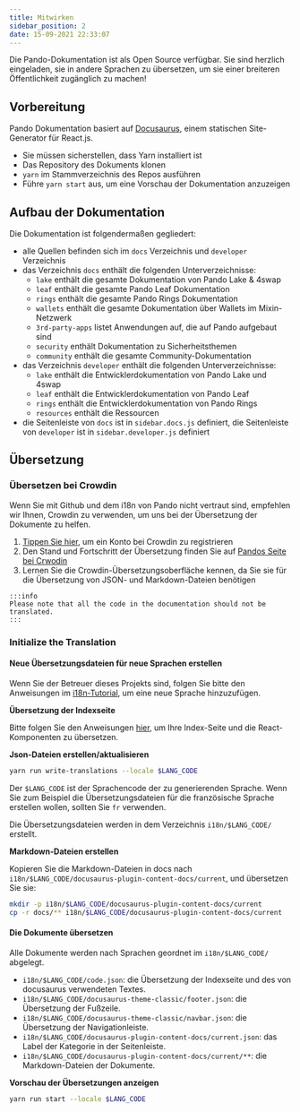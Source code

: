 ```yaml
---
title: Mitwirken
sidebar_position: 2
date: 15-09-2021 22:33:07
---
```


Die Pando-Dokumentation ist als Open Source verfügbar. Sie sind herzlich eingeladen, sie in andere Sprachen zu übersetzen, um sie einer breiteren Öffentlichkeit zugänglich zu machen!

## Vorbereitung

Pando Dokumentation basiert auf [Docusaurus](https://docusaurus.io/docs/en/latest/), einem statischen Site-Generator für React.js.

- Sie müssen sicherstellen, dass Yarn installiert ist
- Das Repository des Dokuments klonen
- `yarn` im Stammverzeichnis des Repos ausführen
- Führe `yarn start` aus, um eine Vorschau der Dokumentation anzuzeigen

## Aufbau der Dokumentation

Die Dokumentation ist folgendermaßen gegliedert:

- alle Quellen befinden sich im `docs` Verzeichnis und `developer` Verzeichnis
- das Verzeichnis `docs` enthält die folgenden Unterverzeichnisse:
  - `lake` enthält die gesamte Dokumentation von Pando Lake & 4swap
  - `leaf` enthält die gesamte Pando Leaf Dokumentation
  - `rings` enthält die gesamte Pando Rings Dokumentation
  - `wallets` enthält die gesamte Dokumentation über Wallets im Mixin-Netzwerk
  - `3rd-party-apps` listet Anwendungen auf, die auf Pando aufgebaut sind
  - `security` enthält Dokumentation zu Sicherheitsthemen
  - `community` enthält die gesamte Community-Dokumentation
- das Verzeichnis `developer` enthält die folgenden Unterverzeichnisse:
  - `lake` enthält die Entwicklerdokumentation von Pando Lake und 4swap
  - `leaf` enthält die Entwicklerdokumentation von Pando Leaf
  - `rings` enthält die Entwicklerdokumentation von Pando Rings
  - `resources` enthält die Ressourcen
- die Seitenleiste von `docs` ist in `sidebar.docs.js` definiert, die Seitenleiste von `developer` ist in `sidebar.developer.js` definiert

## Übersetzung

### Übersetzen bei Crowdin

Wenn Sie mit Github und dem i18n von Pando nicht vertraut sind, empfehlen wir Ihnen, Crowdin zu verwenden, um uns bei der Übersetzung der Dokumente zu helfen.

1. [Tippen Sie hier](https://pando.crowdin.com/u/signup), um ein Konto bei Crowdin zu registrieren
2. Den Stand und Fortschritt der Übersetzung finden Sie auf [Pandos Seite bei Crwodin](https://pando.crowdin.com/)
3. Lernen Sie die Crowdin-Übersetzungsoberfläche kennen, da Sie sie für die Übersetzung von JSON- und Markdown-Dateien benötigen

````mdx-code-block
:::info
Please note that all the code in the documentation should not be translated.
:::
````

### Initialize the Translation

#### Neue Übersetzungsdateien für neue Sprachen erstellen

Wenn Sie der Betreuer dieses Projekts sind, folgen Sie bitte den Anweisungen im [i18n-Tutorial](https://docusaurus.io/docs/i18n/tutorial), um eine neue Sprache hinzuzufügen.


**Übersetzung der Indexseite**

Bitte folgen Sie den Anweisungen [hier](https://docusaurus.io/docs/i18n/tutorial#use-the-translation-apis), um Ihre Index-Seite und die React-Komponenten zu übersetzen.

**Json-Dateien erstellen/aktualisieren**

```bash
yarn run write-translations --locale $LANG_CODE
```

Der `$LANG_CODE` ist der Sprachencode der zu generierenden Sprache. Wenn Sie zum Beispiel die Übersetzungsdateien für die französische Sprache erstellen wollen, sollten Sie `fr` verwenden.

Die Übersetzungsdateien werden in dem Verzeichnis `i18n/$LANG_CODE/` erstellt.

**Markdown-Dateien erstellen**

Kopieren Sie die Markdown-Dateien in docs nach `i18n/$LANG_CODE/docusaurus-plugin-content-docs/current`, und übersetzen Sie sie:

```bash
mkdir -p i18n/$LANG_CODE/docusaurus-plugin-content-docs/current
cp -r docs/** i18n/$LANG_CODE/docusaurus-plugin-content-docs/current
```

#### Die Dokumente übersetzen

Alle Dokumente werden nach Sprachen geordnet im `i18n/$LANG_CODE/` abgelegt.

- `i18n/$LANG_CODE/code.json`: die Übersetzung der Indexseite und des von docusaurus verwendeten Textes.
- `i18n/$LANG_CODE/docusaurus-theme-classic/footer.json`: die Übersetzung der Fußzeile.
- `i18n/$LANG_CODE/docusaurus-theme-classic/navbar.json`: die Übersetzung der Navigationleiste.
- `i18n/$LANG_CODE/docusaurus-plugin-content-docs/current.json`: das Label der Kategorie in der Seitenleiste.
- `i18n/$LANG_CODE/docusaurus-plugin-content-docs/current/**`: die Markdown-Dateien der Dokumente.

**Vorschau der Übersetzungen anzeigen**

```bash
yarn run start --locale $LANG_CODE
```



